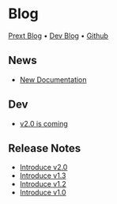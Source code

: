 # Blog

[Prext Blog](/blog/introduction) • [Dev Blog](https://do4ng.vercel.app) • [Github](https://github.com/do4ng/)

## News

- [New Documentation](/blog/new-docs) <Badge type="warning" text="news" />

## Dev

- [v2.0 is coming](/blog/dev-v2-0) <Badge type="info" text="dev" />

## Release Notes

- [Introduce v2.0](/blog/v2-0) <Badge type="tip" text="release" />
- [Introduce v1.3](/blog/v1-3) <Badge type="tip" text="release" />
- [Introduce v1.2](/blog/v1-2) <Badge type="tip" text="release" />
- [Introduce v1.0](/blog/v1-0) <Badge type="tip" text="release" />
